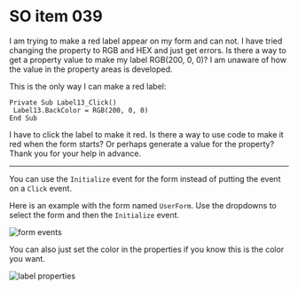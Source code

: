# SO item 039
I am trying to make a red label appear on my form and can not. I have tried changing the property to RGB and HEX and just get errors. Is there a way to get a property value to make my label RGB(200, 0, 0)? I am unaware of how the value in the property areas is developed.

This is the only way I can make a red label:

```
Private Sub Label13_Click()
 Label13.BackColor = RGB(200, 0, 0)
End Sub

```

I have to click the label to make it red. Is there a way to use code to make it red when the form starts? Or perhaps generate a value for the property? Thank you for your help in advance.

----

You can use the `Initialize` event for the form instead of putting the event on a `Click` event.

Here is an example with the form named `UserForm`. Use the dropdowns to select the form and then the `Initialize` event.

![form events](https://i.stack.imgur.com/NY9fM.png)

You can also just set the color in the properties if you know this is the color you want.

![label properties](https://i.stack.imgur.com/JL8sr.png)
